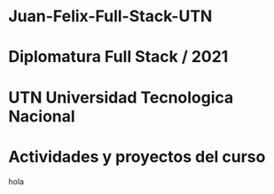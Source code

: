 # Juan-Felix-Full-Stack-UTN
# Diplomatura Full Stack / 2021
# UTN Universidad Tecnologica Nacional
# Actividades y proyectos del curso
hola
